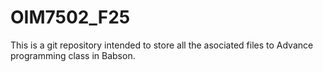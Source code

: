 # OIM7502_F25
This is a git repository intended to store all the asociated files to Advance programming class in Babson.
